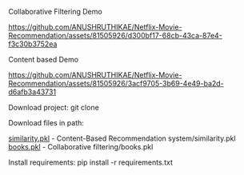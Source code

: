 
Collaborative Filtering Demo

https://github.com/ANUSHRUTHIKAE/Netflix-Movie-Recommendation/assets/81505926/d300bf17-68cb-43ca-87e4-f3c30b3752ea



Content based Demo

https://github.com/ANUSHRUTHIKAE/Netflix-Movie-Recommendation/assets/81505926/3acf9705-3b69-4e49-ba2d-d6afb3a43731



Download project:
git clone

Download files in path:

[similarity.pkl](https://drive.google.com/file/d/1HyriZW1lxhrmBE6a_lpl49Rswwds9Gwj/view?usp=sharing)  - Content-Based Recommendation system/similarity.pkl
[books.pkl](https://drive.google.com/file/d/1R03wYpa3NDLSjRkwSWvq9I4eRhX69aqh/view?usp=sharing) - Collaborative filtering/books.pkl

Install requirements:
pip install -r requirements.txt

